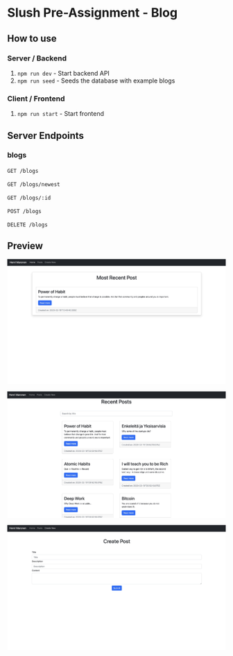 # Slush Pre-Assignment - Blog


## How to use

### Server / Backend

1. `npm run dev` - Start backend API
2. `npm run seed` - Seeds the database with example blogs

### Client / Frontend

1. `npm run start` - Start frontend

## Server Endpoints

### blogs

`GET /blogs`

`GET /blogs/newest`

`GET /blogs/:id`

`POST /blogs`

`DELETE /blogs`

## Preview

![](./README/home_page.jpg)

![](./README/gallery.jpg)

![](./README/create_new.jpg)
